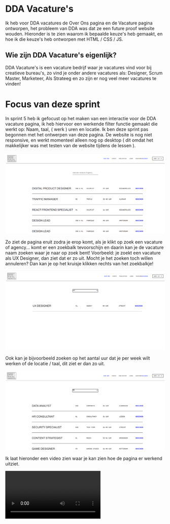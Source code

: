 # DDA Vacature's

Ik heb voor DDA vacatures de Over Ons pagina en de Vacature pagina ontworpen, het probleem van DDA was dat ze een future proof website wouden. Hieronder is te zien waarom ik bepaalde keuze's heb gemaakt, en hoe ik die keuze's heb ontworpen met HTML / CSS / JS.

## Wie zijn DDA Vacature's eigenlijk?

DDA Vacature's is een vacature bedrijf waar je vacatures vind voor bij creatieve bureau's, zo vind je onder andere vacatures als: Designer, Scrum Master, Marketeer, Als Strateeg en zo zijn er nog veel meer vacatures te vinden!

# Focus van deze sprint

In sprint 5 heb ik gefocust op het maken van een interactie voor de DDA vacature pagina, ik heb hiervoor een werkende filter functie gemaakt die werkt op: Naam, taal, ( werk ) uren en locatie. Ik ben deze sprint pas begonnen met het ontwerpen van deze pagina. De website is nog niet responsive, en werkt momenteel alleen nog op desktop ( dit omdat het makkelijker was met testen van de website tijdens de lessen ).

<img src="DDA2/content/vacature-pagina.png">

Zo ziet de pagina eruit zodra je erop komt, als je klikt op zoek een vacature of agency... komt er een zoekbalk tevoorschijn en daarin kan je de vacature naam zoeken waar je naar op zoek bent! Voorbeeld: je zoekt een vacature als UX Designer, dan ziet dat er zo uit. Mocht je het zoeken toch willen annuleren? Dan kan je op het kruisje klikken rechts van het zoekbalkje!

<img src="DDA2/content/vacature-pagina-zoekend.png">

Ook kan je bijvoorbeeld zoeken op het aantal uur dat je per week wilt werken of de locatie / taal, dit ziet er dan zo uit.

<img src="DDA2/content/vacature-pagina-uren.png">

Ik laat hieronder een video zien waar je kan zien hoe de pagina er werkend uitziet.

<video src="DDA2/content/vacature-pagina-video.mp4">




